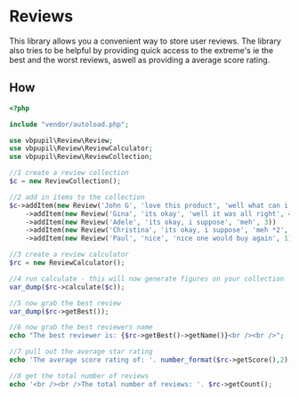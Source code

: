 # Reviews

This library allows you a convenient way to store user reviews. The library also tries to be helpful by providing quick
access to the extreme's ie the best and the worst reviews, aswell as providing a average score rating. 

## How
```php
<?php

include "vendor/autoload.php";

use vbpupil\Review\Review;
use vbpupil\Review\ReviewCalculator;
use vbpupil\Review\ReviewCollection;

//1 create a review collection
$c = new ReviewCollection();

//2 add in items to the collection
$c->addItem(new Review('John G', 'love this product', 'well what can i say its awesome', 5))
    ->addItem(new Review('Gina', 'its okay', 'well it was all right', 4))
    ->addItem(new Review('Adele', 'its okay, i suppose', 'meh', 3))
    ->addItem(new Review('Christina', 'its okay, i suppose', 'meh *2', 2))
    ->addItem(new Review('Paul', 'nice', 'nice one would buy again', 1));

//3 create a review calculator
$rc = new ReviewCalculator();

//4 run calculate - this will now generate figures on your collection
var_dump($rc->calculate($c));

//5 now grab the best review
var_dump($rc->getBest());

//6 now grab the best reviewers name
echo "The best reviewer is: {$rc->getBest()->getName()}<br /><br />";

//7 pull out the average star rating
echo 'The average score rating of: '. number_format($rc->getScore(),2);

//8 get the total number of reviews
echo '<br /><br />The total number of reviews: '. $rc->getCount();
```
